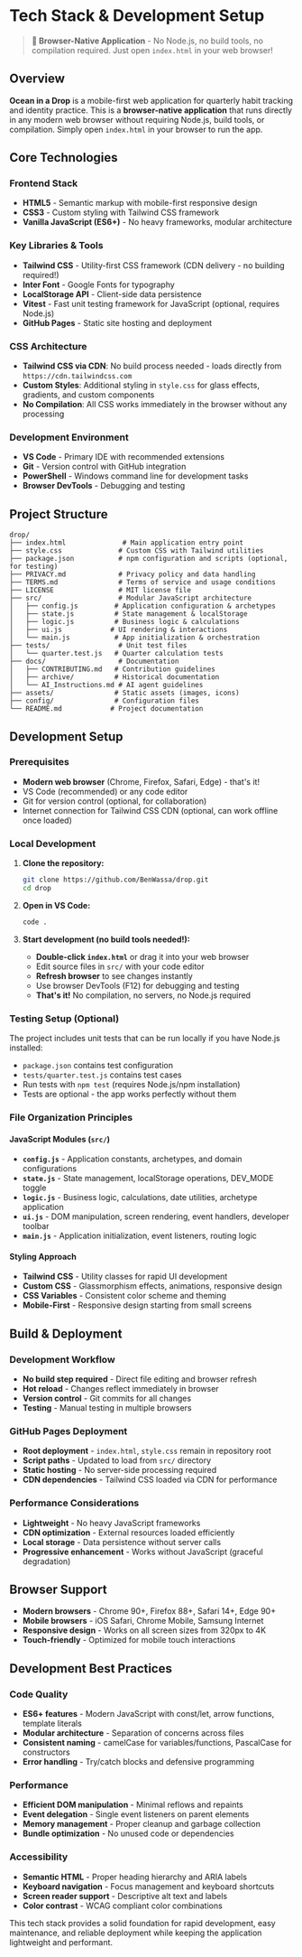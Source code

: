 # Tech Stack & Development Setup

> **🚀 Browser-Native Application** - No Node.js, no build tools, no compilation required. Just open `index.html` in your web browser!

## Overview

**Ocean in a Drop** is a mobile-first web application for quarterly habit tracking and identity practice. This is a **browser-native application** that runs directly in any modern web browser without requiring Node.js, build tools, or compilation. Simply open `index.html` in your browser to run the app.

## Core Technologies

### Frontend Stack
- **HTML5** - Semantic markup with mobile-first responsive design
- **CSS3** - Custom styling with Tailwind CSS framework
- **Vanilla JavaScript (ES6+)** - No heavy frameworks, modular architecture

### Key Libraries & Tools
- **Tailwind CSS** - Utility-first CSS framework (CDN delivery - no building required!)
- **Inter Font** - Google Fonts for typography
- **LocalStorage API** - Client-side data persistence
- **Vitest** - Fast unit testing framework for JavaScript (optional, requires Node.js)
- **GitHub Pages** - Static site hosting and deployment

### CSS Architecture
- **Tailwind CSS via CDN**: No build process needed - loads directly from `https://cdn.tailwindcss.com`
- **Custom Styles**: Additional styling in `style.css` for glass effects, gradients, and custom components
- **No Compilation**: All CSS works immediately in the browser without any processing

### Development Environment
- **VS Code** - Primary IDE with recommended extensions
- **Git** - Version control with GitHub integration
- **PowerShell** - Windows command line for development tasks
- **Browser DevTools** - Debugging and testing

## Project Structure

```
drop/
├── index.html              # Main application entry point
├── style.css              # Custom CSS with Tailwind utilities
├── package.json           # npm configuration and scripts (optional, for testing)
├── PRIVACY.md             # Privacy policy and data handling
├── TERMS.md               # Terms of service and usage conditions
├── LICENSE                # MIT license file
├── src/                   # Modular JavaScript architecture
│   ├── config.js         # Application configuration & archetypes
│   ├── state.js          # State management & localStorage
│   ├── logic.js          # Business logic & calculations
│   ├── ui.js            # UI rendering & interactions
│   └── main.js           # App initialization & orchestration
├── tests/                 # Unit test files
│   └── quarter.test.js   # Quarter calculation tests
├── docs/                  # Documentation
│   ├── CONTRIBUTING.md   # Contribution guidelines
│   ├── archive/          # Historical documentation
│   └── AI_Instructions.md # AI agent guidelines
├── assets/               # Static assets (images, icons)
├── config/               # Configuration files
└── README.md            # Project documentation
```

## Development Setup

### Prerequisites
- **Modern web browser** (Chrome, Firefox, Safari, Edge) - that's it!
- VS Code (recommended) or any code editor
- Git for version control (optional, for collaboration)
- Internet connection for Tailwind CSS CDN (optional, can work offline once loaded)

### Local Development
1. **Clone the repository:**
   ```bash
   git clone https://github.com/BenWassa/drop.git
   cd drop
   ```

2. **Open in VS Code:**
   ```bash
   code .
   ```

3. **Start development (no build tools needed!):**
   - **Double-click `index.html`** or drag it into your web browser
   - Edit source files in `src/` with your code editor
   - **Refresh browser** to see changes instantly
   - Use browser DevTools (F12) for debugging and testing
   - **That's it!** No compilation, no servers, no Node.js required

### Testing Setup (Optional)
The project includes unit tests that can be run locally if you have Node.js installed:
- `package.json` contains test configuration
- `tests/quarter.test.js` contains test cases
- Run tests with `npm test` (requires Node.js/npm installation)
- Tests are optional - the app works perfectly without them

### File Organization Principles

#### JavaScript Modules (`src/`)
- **`config.js`** - Application constants, archetypes, and domain configurations
- **`state.js`** - State management, localStorage operations, DEV_MODE toggle
- **`logic.js`** - Business logic, calculations, date utilities, archetype application
- **`ui.js`** - DOM manipulation, screen rendering, event handlers, developer toolbar
- **`main.js`** - Application initialization, event listeners, routing logic

#### Styling Approach
- **Tailwind CSS** - Utility classes for rapid UI development
- **Custom CSS** - Glassmorphism effects, animations, responsive design
- **CSS Variables** - Consistent color scheme and theming
- **Mobile-First** - Responsive design starting from small screens

## Build & Deployment

### Development Workflow
- **No build step required** - Direct file editing and browser refresh
- **Hot reload** - Changes reflect immediately in browser
- **Version control** - Git commits for all changes
- **Testing** - Manual testing in multiple browsers

### GitHub Pages Deployment
- **Root deployment** - `index.html`, `style.css` remain in repository root
- **Script paths** - Updated to load from `src/` directory
- **Static hosting** - No server-side processing required
- **CDN dependencies** - Tailwind CSS loaded via CDN for performance

### Performance Considerations
- **Lightweight** - No heavy JavaScript frameworks
- **CDN optimization** - External resources loaded efficiently
- **Local storage** - Data persistence without server calls
- **Progressive enhancement** - Works without JavaScript (graceful degradation)

## Browser Support

- **Modern browsers** - Chrome 90+, Firefox 88+, Safari 14+, Edge 90+
- **Mobile browsers** - iOS Safari, Chrome Mobile, Samsung Internet
- **Responsive design** - Works on all screen sizes from 320px to 4K
- **Touch-friendly** - Optimized for mobile touch interactions

## Development Best Practices

### Code Quality
- **ES6+ features** - Modern JavaScript with const/let, arrow functions, template literals
- **Modular architecture** - Separation of concerns across files
- **Consistent naming** - camelCase for variables/functions, PascalCase for constructors
- **Error handling** - Try/catch blocks and defensive programming

### Performance
- **Efficient DOM manipulation** - Minimal reflows and repaints
- **Event delegation** - Single event listeners on parent elements
- **Memory management** - Proper cleanup and garbage collection
- **Bundle optimization** - No unused code or dependencies

### Accessibility
- **Semantic HTML** - Proper heading hierarchy and ARIA labels
- **Keyboard navigation** - Focus management and keyboard shortcuts
- **Screen reader support** - Descriptive alt text and labels
- **Color contrast** - WCAG compliant color combinations

This tech stack provides a solid foundation for rapid development, easy maintenance, and reliable deployment while keeping the application lightweight and performant.